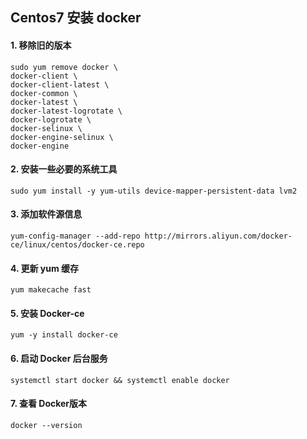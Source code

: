 ## Centos7 安装 docker

#### 1. 移除旧的版本
```
sudo yum remove docker \
docker-client \
docker-client-latest \
docker-common \
docker-latest \
docker-latest-logrotate \
docker-logrotate \
docker-selinux \
docker-engine-selinux \
docker-engine
```

#### 2. 安装一些必要的系统工具
```
sudo yum install -y yum-utils device-mapper-persistent-data lvm2
```

#### 3. 添加软件源信息
```
yum-config-manager --add-repo http://mirrors.aliyun.com/docker-ce/linux/centos/docker-ce.repo

```


#### 4. 更新 yum 缓存
```
yum makecache fast
```

#### 5. 安装 Docker-ce
```
yum -y install docker-ce

```

#### 6. 启动 Docker 后台服务
```
systemctl start docker && systemctl enable docker
```

#### 7. 查看 Docker版本
```
docker --version
```
